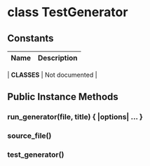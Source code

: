 # class TestGenerator [](#class-TestGenerator) [](#top)
 
 
 
## Constants
 | Name | Description |
 | ---- | ----------- |
 
 | **CLASSES[](#CLASSES)** | Not documented |
 
 
 
 
 
 
 
 
 
 
 
 
 
## Public Instance Methods
 
### run_generator(file, title) { |options| ... } [](#method-i-run_generator)
 
 
### source_file() [](#method-i-source_file)
 
 
### test_generator() [](#method-i-test_generator)
 
 
 
 
 
 
